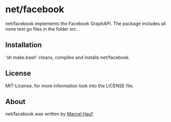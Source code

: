 # net/facebook

net/facebook implements the Facebook GraphAPI.
The package includes all none test go files in the folder src.

## Installation
'sh make.bash' cleans, compiles and installs net/facebook.

## License

MIT-License, for more information look into the LICENSE file.

## About

net/facebook was written by [Marcel Hauf](http://github.com/Agon).
